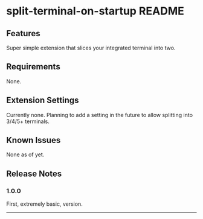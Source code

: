 # split-terminal-on-startup README

## Features

Super simple extension that slices your integrated terminal into two.

## Requirements

None.

## Extension Settings

Currently none. Planning to add a setting in the future to allow splitting into 3/4/5+ terminals.

## Known Issues

None as of yet.

## Release Notes

### 1.0.0

First, extremely basic, version.

---
